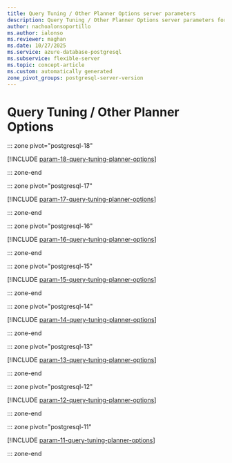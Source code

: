 ```yaml
---
title: Query Tuning / Other Planner Options server parameters
description: Query Tuning / Other Planner Options server parameters for Azure Database for PostgreSQL flexible server.
author: nachoalonsoportillo
ms.author: ialonso
ms.reviewer: maghan
ms.date: 10/27/2025
ms.service: azure-database-postgresql
ms.subservice: flexible-server
ms.topic: concept-article
ms.custom: automatically generated
zone_pivot_groups: postgresql-server-version
---
```

# Query Tuning / Other Planner Options


::: zone pivot="postgresql-18"

[!INCLUDE [param-18-query-tuning-planner-options](./includes/param-18-query-tuning-planner-options.md)]

::: zone-end


::: zone pivot="postgresql-17"

[!INCLUDE [param-17-query-tuning-planner-options](./includes/param-17-query-tuning-planner-options.md)]

::: zone-end


::: zone pivot="postgresql-16"

[!INCLUDE [param-16-query-tuning-planner-options](./includes/param-16-query-tuning-planner-options.md)]

::: zone-end


::: zone pivot="postgresql-15"

[!INCLUDE [param-15-query-tuning-planner-options](./includes/param-15-query-tuning-planner-options.md)]

::: zone-end


::: zone pivot="postgresql-14"

[!INCLUDE [param-14-query-tuning-planner-options](./includes/param-14-query-tuning-planner-options.md)]

::: zone-end


::: zone pivot="postgresql-13"

[!INCLUDE [param-13-query-tuning-planner-options](./includes/param-13-query-tuning-planner-options.md)]

::: zone-end


::: zone pivot="postgresql-12"

[!INCLUDE [param-12-query-tuning-planner-options](./includes/param-12-query-tuning-planner-options.md)]

::: zone-end


::: zone pivot="postgresql-11"

[!INCLUDE [param-11-query-tuning-planner-options](./includes/param-11-query-tuning-planner-options.md)]

::: zone-end


